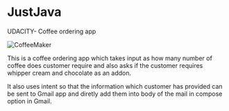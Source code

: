 # JustJava
UDACITY- Coffee ordering app

![CoffeeMaker](https://github.com/rashilps/CoffeeMaker/blob/master/Screenshot%20(30-Jul-2017%206-57-58%20PM).png)

This is a coffee ordering app which takes input as how many number of coffee does customer require and also asks if the customer requires whipper cream and chocolate as an addon.

It also uses intent so that the information which customer has provided can be sent to Gmail app and diretly add them into body of the mail in compose option in Gmail. 
